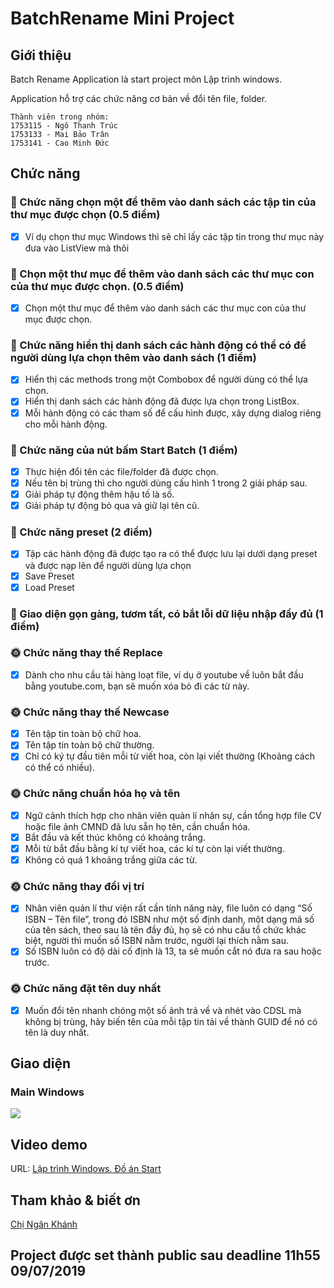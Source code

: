 # BatchRename Mini Project

## Giới thiệu
Batch Rename Application là start project môn Lập trình windows.

Application hỗ trợ các chức năng cơ bản về đổi tên file, folder.
```
Thành viên trong nhóm:  
1753115 - Ngô Thanh Trúc  
1753133 - Mai Bảo Trân  
1753141 - Cao Minh Đức  
```
## Chức năng
### 🧮 Chức năng chọn một để thêm vào danh sách các tập tin của thư mục được chọn (0.5 điểm)
- [x] Ví dụ chọn thư mục Windows thì sẽ chỉ lấy các tập tin trong thư mục này đưa vào ListView mà thôi

### 🧮 Chọn một thư mục để thêm vào danh sách các thư mục con của thư mục được chọn. (0.5 điểm)
- [x] Chọn một thư mục để thêm vào danh sách các thư mục con của thư mục được chọn.

### 🔫 Chức năng hiển thị danh sách các hành động có thể có để người dùng lựa chọn thêm vào danh sách (1 điểm)
- [x] Hiển thị các methods trong một Combobox để người dùng có thể lựa chọn.
- [x] Hiển thị danh sách các hành động đã được lựa chọn trong ListBox.
- [x] Mỗi hành động có các tham số để cấu hình được, xây dựng dialog riêng cho mỗi hành động.
### 🔎 Chức năng của nút bấm Start Batch (1 điểm)
- [x] Thực hiện đổi tên các file/folder đã được chọn.
- [x] Nếu tên bị trùng thì cho người dùng cấu hình 1 trong 2 giải pháp sau.
- [x] Giải pháp tự động thêm hậu tố là số.
- [x] Giải pháp tự động bỏ qua và giữ lại tên cũ.

### 🎉 Chức năng preset (2 điểm)
- [x] Tập các hành động đã được tạo ra có thể được lưu lại dưới dạng preset và được nạp lên để người dùng lựa chọn
- [x] Save Preset
- [x] Load Preset

### 🎥 Giao diện gọn gàng, tươm tất, có bắt lỗi dữ liệu nhập đầy đủ (1 điểm)

### 🌞 Chức năng thay thế Replace
- [x] Dành cho nhu cầu tải hàng loạt file, ví dụ ở youtube về luôn bắt đầu bằng youtube.com, bạn sẽ muốn xóa bỏ đi các từ này.

### 🌞 Chức năng thay thế Newcase
- [x] Tên tập tin toàn bộ chữ hoa.
- [x] Tên tập tin toàn bộ chữ thường.
- [x] Chỉ có ký tự đầu tiên mỗi từ viết hoa, còn lại viết thường (Khoảng cách có thể có nhiều).

### 🌞 Chức năng chuẩn hóa họ và tên
- [x] Ngữ cảnh thích hợp cho nhân viên quản lí nhân sự, cần tổng hợp file CV hoặc file ảnh CMND đã lưu sẵn họ tên, cần chuẩn hóa.
- [x] Bắt đầu và kết thúc không có khoảng trắng.
- [x] Mỗi từ bắt đầu bằng kí tự viết hoa, các kí tự còn lại viết thường.
- [x] Không có quá 1 khoảng trắng giữa các từ.

### 🌞 Chức năng thay đổi vị trí
- [x] Nhân viên quản lí thư viện rất cần tính năng này, file luôn có  dạng “Số ISBN – Tên file”, trong đó ISBN như một số định danh, một dạng mã số của tên sách, theo sau là tên đầy đủ, họ sẽ có nhu cầu tổ chức khác biệt, người thì muốn số ISBN nằm trước, người lại thích nằm sau.
- [x] Số ISBN luôn có độ dài cố định là 13, ta sẽ muốn cắt nó đưa ra sau hoặc trước.

### 🌞 Chức năng đặt tên duy nhất
- [x] Muốn đổi tên nhanh chóng một số ảnh trả về và nhét vào CDSL mà không bị trùng, hãy biến tên của mỗi tập tin tải về thành GUID để nó có tên là duy nhất.
## Giao diện
### Main Windows
![](https://imgur.com/vBafGn4.png)

## Video demo
URL: [Lập trình Windows. Đồ án Start](https://www.youtube.com/watch?v=Y_v3_MMQzVo)

## Tham khảo & biết ơn
 [Chị Ngân Khánh](https://github.com/ngankhanh98)
## Project được set thành public sau deadline 11h55 09/07/2019

